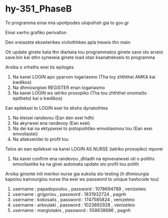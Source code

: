# hy-351_PhaseB
To programma einai mia upotipodes ulopoihsh gia to gov.gr

Einai xwrhs grafiko perivallon

Den xreiazete ekswterikes vivliothhkes apla trexeis thn main

Oti update ginete kata thn diarkeia tou programmatos ginete save sto arxeio save.bin 
kai sthn synexeia ginete load otan ksanatrekseis to programma  


Arxika o xrhsths exei tis epiloges 

1. Na kanei LOGIN apo yparxon logariasmo (Tha toy zhththei AMKA kai kwdikos)
2. Na dhmiourgisei REGISTER enan logariasmo
3. Na kanei LOGIN ws iatriko prosopiko   (Tha tou zhththei onoma(to epitheto) kai o kwdikos)

 Ean epileksei to LOGIN exei tis ekshs dynatothtes

1. Na kleisei randevou (Ean den exei hdh)
2. Na akyrwsei ena randevoy (Ean exei)
3. Na dei kai na ektypwsei to pistopoihtiko emvoliasmou tou (Ean exei emvoliastei)
4. Na allaksei/dei to profil tou

Telos an ean epileksei na kanei LOGIN AS NURSE (iatriko prosopiko) mporei
1. Na kanei confirm ena randevou ,dhladh na epivevaiwsei oti o poliths emvoliastike 
ka na ginei automata update sto profil tou polith


Arxika ginonte init merikoi nurse gia eukolia sto testing (h dhmiourgia kapoiou kainourgiou 
nurse tha exei ws password to unique hashcode tou)

1. username : papadopoulou , password : 1078694789  , venizeleio
2. username : grigoriou , password : 1831932724  , pagnh
3. username : kokosalis , password : 1747585824  , venizeleio
4. username : arkoulaki , password : 1023892928  , venizeleio
5. username : margiotakis , password : 558638686  , pagnh

